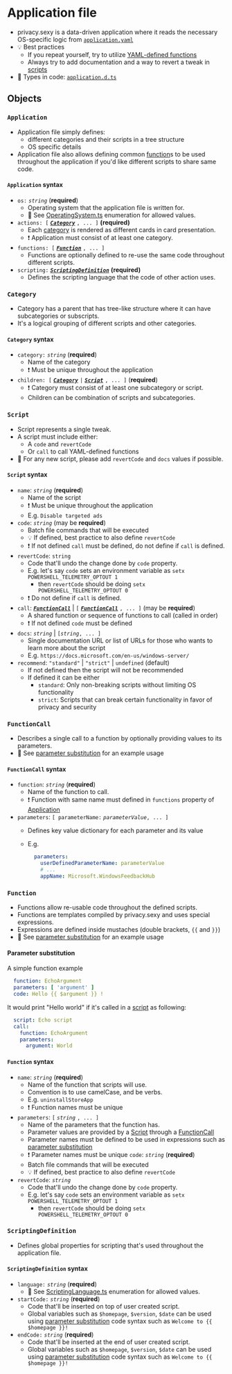 # Application file

- privacy.sexy is a data-driven application where it reads the necessary OS-specific logic from [`application.yaml`](./../src/application/application.yaml)
- 💡 Best practices
  - If you repeat yourself, try to utilize [YAML-defined functions](#function)
  - Always try to add documentation and a way to revert a tweak in [scripts](#script)
- 📖 Types in code: [`application.d.ts`](./../src/application/application.yaml.d.ts)

## Objects

### `Application`

- Application file simply defines:
  - different categories and their scripts in a tree structure
  - OS specific details
- Application file also allows defining common [function](#function)s to be used throughout the application if you'd like different scripts to share same code.

#### `Application` syntax

- `os:` *`string`*  (**required**)
  - Operating system that the application file is written for.
  - 📖 See [OperatingSystem.ts](./../src/domain/OperatingSystem.ts) enumeration for allowed values.
- `actions: [` ***[`Category`](#Category)*** `, ... ]` **(required)**
  - Each [category](#category) is rendered as different cards in card presentation.
  - ❗ Application must consist of at least one category.
- `functions: [` ***[`Function`](#Function)*** `, ... ]`
  - Functions are optionally defined to re-use the same code throughout different scripts.
- `scripting:` ***[`ScriptingDefinition`](#ScriptingDefinition)*** **(required)**
  - Defines the scripting language that the code of other action uses.

### `Category`

- Category has a parent that has tree-like structure where it can have subcategories or subscripts.
- It's a logical grouping of different scripts and other categories.

#### `Category` syntax

- `category:` *`string`*  (**required**)
  - Name of the category
  - ❗ Must be unique throughout the application
- `children: [` ***[`Category`](#category)*** `|` [***`Script`***](#Script) `, ... ]`  (**required**)
  - ❗ Category must consist of at least one subcategory or script.
  - Children can be combination of scripts and subcategories.

### `Script`

- Script represents a single tweak.
- A script must include either:
  - A `code` and `revertCode`
  - Or `call` to call YAML-defined functions
- 🙏 For any new script, please add `revertCode` and `docs` values if possible.

#### `Script` syntax

- `name`: *`string`* (**required**)
  - Name of the script
  - ❗ Must be unique throughout the application
  - E.g. `Disable targeted ads`
- `code`: *`string`* (may be **required**)
  - Batch file commands that will be executed
  - 💡 If defined, best practice to also define `revertCode`
  - ❗ If not defined `call` must be defined, do not define if `call` is defined.
- `revertCode`: `string`
  - Code that'll undo the change done by `code` property.
  - E.g. let's say `code` sets an environment variable as `setx POWERSHELL_TELEMETRY_OPTOUT 1`
    - then `revertCode` should be doing `setx POWERSHELL_TELEMETRY_OPTOUT 0`
  - ❗ Do not define if `call` is defined.
- `call`: ***[`FunctionCall`](#FunctionCall)*** | `[` ***[`FunctionCall`](#FunctionCall)*** `, ... ]` (may be **required**)
  - A shared function or sequence of functions to call (called in order)
  - ❗ If not defined `code` must be defined
- `docs`: *`string`* | `[`*`string`*`, ... ]`
  - Single documentation URL or list of URLs for those who wants to learn more about the script
  - E.g. `https://docs.microsoft.com/en-us/windows-server/`
- `recommend`: `"standard"` | `"strict"` | `undefined` (default)
  - If not defined then the script will not be recommended
  - If defined it can be either
    - `standard`: Only non-breaking scripts without limiting OS functionality
    - `strict`: Scripts that can break certain functionality in favor of privacy and security

### `FunctionCall`

- Describes a single call to a function by optionally providing values to its parameters.
- 👀 See [parameter substitution](#parameter-substitution) for an example usage

#### `FunctionCall` syntax

- `function`: *`string`* (**required**)
  - Name of the function to call.
  - ❗ Function with same name must defined in `functions` property of [Application](#application)
- `parameters`: `[ parameterName:` *`parameterValue`*`, ... ]`
  - Defines key value dictionary for each parameter and its value
  - E.g.

    ```yaml
      parameters:
        userDefinedParameterName: parameterValue
        # ...
        appName: Microsoft.WindowsFeedbackHub
    ```

### `Function`

- Functions allow re-usable code throughout the defined scripts.
- Functions are templates compiled by privacy.sexy and uses special expressions.
- Expressions are defined inside mustaches (double brackets, `{{` and `}}`)
- 👀 See [parameter substitution](#parameter-substitution) for an example usage

#### Parameter substitution

A simple function example

```yaml
  function: EchoArgument
  parameters: [ 'argument' ]
  code: Hello {{ $argument }} !
```

It would print "Hello world" if it's called in a [script](#script) as following:

```yaml
  script: Echo script
  call:
    function: EchoArgument
    parameters:
      argument: World
```

#### `Function` syntax

- `name`: *`string`* (**required**)
  - Name of the function that scripts will use.
  - Convention is to use camelCase, and be verbs.
  - E.g. `uninstallStoreApp`
  - ❗ Function names must be unique
- `parameters`: `[` *`string`* `, ... ]`
  - Name of the parameters that the function has.
  - Parameter values are provided by a [Script](#script) through a [FunctionCall](#functioncall)
  - Parameter names must be defined to be used in expressions such as [parameter substitution](#parameter-substitution)
  - ❗ Parameter names must be unique
 `code`: *`string`* (**required**)
  - Batch file commands that will be executed
  - 💡 If defined, best practice to also define `revertCode`
- `revertCode`: *`string`*
  - Code that'll undo the change done by `code` property.
  - E.g. let's say `code` sets an environment variable as `setx POWERSHELL_TELEMETRY_OPTOUT 1`
    - then `revertCode` should be doing `setx POWERSHELL_TELEMETRY_OPTOUT 0`

### `ScriptingDefinition`

- Defines global properties for scripting that's used throughout the application file.

#### `ScriptingDefinition` syntax

- `language:` *`string`* (**required**)
  - 📖 See [ScriptingLanguage.ts](./../src/domain/ScriptingLanguage.ts) enumeration for allowed values.
- `startCode:` *`string`* (**required**)
  - Code that'll be inserted on top of user created script.
  - Global variables such as `$homepage`, `$version`, `$date` can be used using [parameter substitution](#parameter-substitution) code syntax such as `Welcome to {{ $homepage }}!`
- `endCode:` *`string`* (**required**)
  - Code that'll be inserted at the end of user created script.
  - Global variables such as `$homepage`, `$version`, `$date` can be used using [parameter substitution](#parameter-substitution) code syntax such as `Welcome to {{ $homepage }}!`
